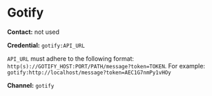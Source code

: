 # Gotify

**Contact:** not used

**Credential:** `gotify:API_URL`

`API_URL` must adhere to the following format: `http(s)://GOTIFY_HOST:PORT/PATH/message?token=TOKEN`. For example: `gotify:http://localhost/message?token=AEC1G7nmPy1vHOy`

**Channel:** `gotify`